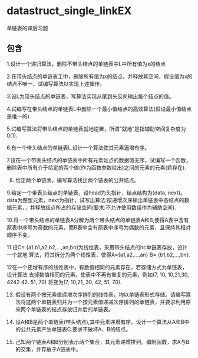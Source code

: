 # datastruct_single_linkEX
单链表的课后习题
## 包含
1.设计一个递归算法，删除不带头结点的单链表中L中所有值为x的结点

2.在带头结点的单链表工中，删除所有值为x的结点，并释放其空间，假设值为x的结点不唯一，试编写算法以实现上述操作。

3.设L为带头结点的单链表，写算法实现从尾到头反向输出每个结点的值。

4.试编写在带头结点的单链表L中删除一个最小值结点的高效算法(假设最小值结点是唯一的).

5.试编写算法将带头结点的单链表就地逆置，所谓“就地”是指辅助空间复杂度为0(1).

6.有一个带头结点的单链表L.设计一个算法使其元素逼增有序。

7.设在一个带表头结点的单链表中所有元素姑点的数据值无序，试编写一个函数，删除表中所有介于给定的两个值(作为函数参数给出)之间的元素的元素(若存在).

8. 给定两个单链表，编写算法找出两个链表的公共结点。

9.给定一个带表头结点的单链表，设head为头指针，结点结构为(data, next)。 data为整型元素，next为指针，试写出算法:按递增次序输出单链表中各结点的数据元素，，并释放结点所占的存储空间(要求:不允许使用数组作为辅助空间).

10.将一个带头结点的单链表A分解为两个带头结点的单链表A和B,使得A表中含有原表中序号为奇数的元素，而B表中含有原表中序号为偶数的元素，且保持其相对顺序不变。

11.设C= {a1,b1,a2,b2,...,an,bn}为线性表，采用带头结点的hc单链表存放，设计一个就地 算法，将其拆分为两个线性表，使得A={a1,a2,...,an} B= {b1,b2,...,bn}.

12在一个还增有序的线性表中，有数值相同的元素存在，若存储方式为单链表，设计算法 去掉数值相同的元素，使表中不再有重复的元素，例如(7, 10, 10,21,30, 4242 42. 51, 70) 将变为(7, 10,21, 30, 42, 51, 70). 

13. 假设有两个按元素值递增次序排列的线性表，均以单链表形式存储。请编写算法将这两个单链表归并为一个按元素值递减次序排列的单链表，并要求利用原来两个单链表的结点存放归并后的单链表。

14. 设A和B是两个单链表(带头结点),其中元素递增有序。设计一个算法从A和B中的公共元素产生单链表C.要求不破坏A、B的结点。

15. 己知两个链表A和B分别表示两个集合，其元素递增排列。编制函数，求A与B的交集，并存放于A链表中。
